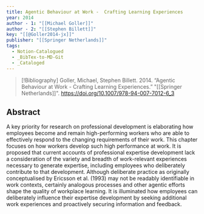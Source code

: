 ```yaml
---
title: Agentic Behaviour at Work -  Crafting Learning Experiences
year: 2014
author - 1: "[[Michael Goller]]"
author - 2: "[[Stephen Billett]]"
key: "[[@Goller2014-jx]]"
publisher: "[[Springer Netherlands]]"
tags:
  - Notion-Catalogued
  - _BibTex-to-MD-Git
  - _Cataloged
---
```


> [!Bibliography]
> Goller, Michael, Stephen Billett. 2014. “Agentic Behaviour at Work -  Crafting Learning Experiences.” "[[Springer Netherlands]]". https://doi.org/10.1007/978-94-007-7012-6_3

## Abstract
A key priority for research on professional development is elaborating how employees become and remain high-performing workers who are able to effectively respond to the changing requirements of their work. This chapter focuses on how workers develop such high performance at work. It is proposed that current accounts of professional expertise development lack a consideration of the variety and breadth of work-relevant experiences necessary to generate expertise, including employees who deliberately contribute to that development. Although deliberate practice as originally conceptualised by Ericsson et al. (1993) may not be readably identifiable in work contexts, certainly analogous processes and other agentic efforts shape the quality of workplace learning. It is illuminated how employees can deliberately influence their expertise development by seeking additional work experiences and proactively securing information and feedback.
